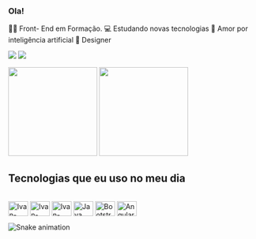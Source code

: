### Ola! 
👨‍💻 Front- End em Formação.
💻 Estudando novas tecnologias
🧠 Amor por inteligência artificial
🎨 Designer 

<a href="https//.github.com/iBENASSI91"><p>
<a href="https://www.linkedin.com/in/ivan-benassi/" target="_blank"></a><img src="https://img.shields.io/badge/LinkedIn-0077B5?style=for-the-        badge&logo=linkedin&logoColor=white">
<a href=" " target="_blank"></a><img src="https://img.shields.io/badge/Instagram-E4405F?style=for-the-badge&logo=instagram&logoColor=white">

   <div>
        <a href="https://beacons.ai/iBENASSI91"></a>
        <img height="180em" src="https://github-readme-stats.vercel.app/api?username=iBENASSI91&show_icons=true&theme=dracula&include_all_comits=true&count_private=true"/>
        <img height="180em" src="https://github-readme-stats.vercel.app/api/top-langs/?username=iBENASSI91&layout=compact&langs_count=16&theme=dracula"/>
    </div>
    
 ## Tecnologias que eu uso no meu dia

  
  <div style="display: inline_block"><br>
    <img  align="center" alt="Ivan-Html" height="30" width="40" src="https://img.shields.io/badge/HTML5-E34F26?style=for-the-badge&logo=html5&logoColor=white">
    <img  align="center" alt="Ivan-CSS3" height="30" width="40" src="https://img.shields.io/badge/CSS3-1572B6?style=for-the-badge&logo=css3&logoColor=white"> 
    <img  align="center" alt="Ivan-JavaScript" height="30" width="40" src="https://img.shields.io/badge/JavaScript-F7DF1E?style=for-the-badge&logo=javascript&logoColor=black">
    <img  align="center" alt="Java" height="30" width="40" src="https://img.shields.io/badge/Java-ED8B00?style=for-the-badge&logo=java&logoColor=white"> 
    <img  align="center" alt="Bootstrap" height="30" width="40" src="https://img.shields.io/badge/Bootstrap-563D7C?style=for-the-badge&logo=bootstrap&logoColor=white"> 
    <img  align="center" alt="Angular" height="30" width="40" src="https://img.shields.io/badge/Angular-DD0031?style=for-the-badge&logo=angular&logoColor=white">
    </div>
   
   
![Snake animation](https://github.com/iBENASSI91/iBENASSI91/blob/output/github-contribution-grid-snake.svg)
    
 
    
    
